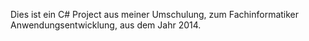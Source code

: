 Dies ist ein C# Project aus meiner Umschulung, zum Fachinformatiker Anwendungsentwicklung, aus dem Jahr 2014.
